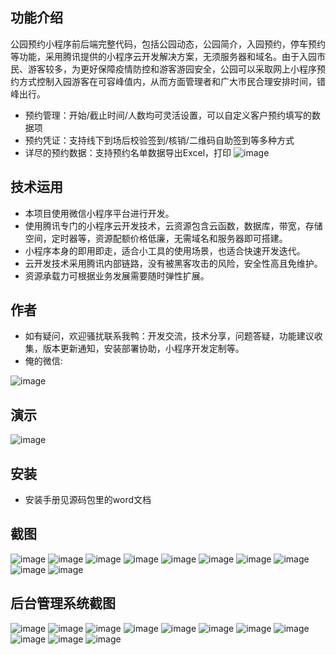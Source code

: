 ## 功能介绍 
    
公园预约小程序前后端完整代码，包括公园动态，公园简介，入园预约，停车预约等功能，采用腾讯提供的小程序云开发解决方案，无须服务器和域名。由于入园市民、游客较多，为更好保障疫情防控和游客游园安全，公园可以采取网上小程序预约方式控制入园游客在可容峰值内，从而方面管理者和广大市民合理安排时间，错峰出行。

- 预约管理：开始/截止时间/人数均可灵活设置，可以自定义客户预约填写的数据项
- 预约凭证：支持线下到场后校验签到/核销/二维码自助签到等多种方式
- 详尽的预约数据：支持预约名单数据导出Excel，打印
 ![image](https://user-images.githubusercontent.com/91707204/160352361-32f92141-be94-4542-b6ca-cbfe4de02624.png)


## 技术运用
- 本项目使用微信小程序平台进行开发。
- 使用腾讯专门的小程序云开发技术，云资源包含云函数，数据库，带宽，存储空间，定时器等，资源配额价格低廉，无需域名和服务器即可搭建。
- 小程序本身的即用即走，适合小工具的使用场景，也适合快速开发迭代。
- 云开发技术采用腾讯内部链路，没有被黑客攻击的风险，安全性高且免维护。
- 资源承载力可根据业务发展需要随时弹性扩展。  



## 作者
- 如有疑问，欢迎骚扰联系我鸭：开发交流，技术分享，问题答疑，功能建议收集，版本更新通知，安装部署协助，小程序开发定制等。
- 俺的微信:
 
 ![image](https://user-images.githubusercontent.com/91707204/160352550-483ede53-a37f-4dfd-8f55-2ae163286b95.png)



## 演示 

 ![image](https://user-images.githubusercontent.com/91707204/160352370-931c8f0c-9f55-4b17-8bbd-56930597fc9f.png)

 

## 安装

- 安装手册见源码包里的word文档




## 截图
![image](https://user-images.githubusercontent.com/91707204/160352616-06027fa0-f112-4e53-8283-b98db504e3b2.png)
![image](https://user-images.githubusercontent.com/91707204/160352622-ac46a9d8-c18e-4b1a-8a3f-e7ccc938662f.png)
![image](https://user-images.githubusercontent.com/91707204/160352629-725b10f2-d8ec-4f90-9085-01656e29de0e.png)
![image](https://user-images.githubusercontent.com/91707204/160352637-b95ea02c-1f4a-44aa-b479-4e7b04cc12a2.png)
![image](https://user-images.githubusercontent.com/91707204/160352644-a77e24f4-02a6-4b0f-bcf8-d3dfff93ca0e.png)
![image](https://user-images.githubusercontent.com/91707204/160352654-e1694ef6-6908-477c-9311-5989cb31cb1c.png)
![image](https://user-images.githubusercontent.com/91707204/160352664-e7303163-e096-4549-9088-14a24e963baf.png)
![image](https://user-images.githubusercontent.com/91707204/160352668-dd5a3164-16dc-4b8f-b08b-56f43b0873a0.png)
![image](https://user-images.githubusercontent.com/91707204/160352675-40be46d1-cd3b-4d25-9d08-839c41959f48.png)
![image](https://user-images.githubusercontent.com/91707204/160352685-cf362df6-ba84-487e-a852-8031b7505e16.png)



 
## 后台管理系统截图
 ![image](https://user-images.githubusercontent.com/91707204/160352695-862eb435-3359-43cb-87e5-c05e29a4fb0a.png)
![image](https://user-images.githubusercontent.com/91707204/160352702-4d618e11-9591-4097-8608-75a9b60eebd0.png)
![image](https://user-images.githubusercontent.com/91707204/160352713-6d15b8d4-310a-4b77-a0af-e98e0f499cae.png)
![image](https://user-images.githubusercontent.com/91707204/160352721-4e49fa42-4104-4844-aa37-760ec1e11087.png)
![image](https://user-images.githubusercontent.com/91707204/160352727-b1317225-17ca-4be9-b611-022af6084f56.png)
![image](https://user-images.githubusercontent.com/91707204/160352736-e9fdfbd2-c2a3-4a37-ab2f-025b05614bd4.png)
![image](https://user-images.githubusercontent.com/91707204/160352746-c9f1c6fb-e669-4d9c-984a-8136e683dc46.png)
![image](https://user-images.githubusercontent.com/91707204/160352757-759fad9d-f76c-44a8-8138-963f3fcb056f.png)
![image](https://user-images.githubusercontent.com/91707204/160352767-ad87ce2c-2c9f-411a-b79b-7e85c7be88ec.png)
![image](https://user-images.githubusercontent.com/91707204/160352779-4f9d1b12-25f7-4ea7-a6d8-666ec25258ec.png)
![image](https://user-images.githubusercontent.com/91707204/160352786-9c39aebd-7593-4859-8d22-ee7444d33036.png)

 
